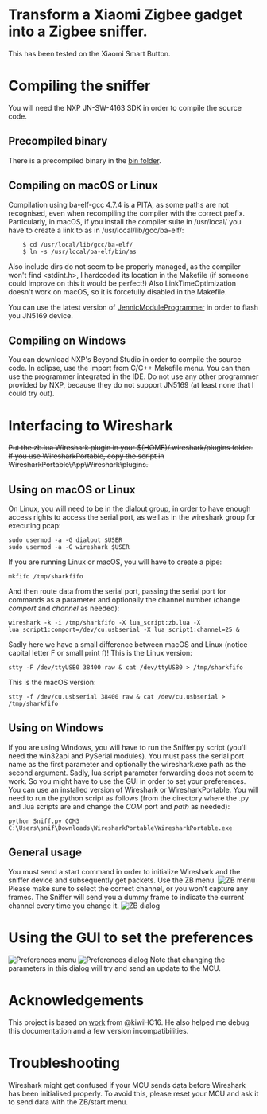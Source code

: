 # Transform a Xiaomi Zigbee gadget into a Zigbee sniffer.

This has been tested on the Xiaomi Smart Button.

# Compiling the sniffer
You will need the NXP JN-SW-4163 SDK in order to compile the source code.

## Precompiled binary
There is a precompiled binary in the [bin folder](https://github.com/Jerome-PS/JN516xSniffer/tree/master/bin).

## Compiling on macOS or Linux
Compilation using ba-elf-gcc 4.7.4 is a PITA, as some paths are not recognised, even when recompiling the compiler with the correct prefix.
Particularly, in macOS, if you install the compiler suite in /usr/local/ you have to create a link to as in /usr/local/lib/gcc/ba-elf/:
```
	$ cd /usr/local/lib/gcc/ba-elf/
	$ ln -s /usr/local/ba-elf/bin/as
```
Also include dirs do not seem to be properly managed, as the compiler won't find <stdint.h>, I hardcoded its location in the Makefile (if someone could improve on this it would be perfect!)
Also LinkTimeOptimization doesn't work on macOS, so it is forcefully disabled in the Makefile.

You can use the latest version of [JennicModuleProgrammer](https://github.com/Jerome-PS/JennicModuleProgrammer) in order to flash you JN5169 device.

## Compiling on Windows
You can download NXP's Beyond Studio in order to compile the source code. In eclipse, use the import from C/C++ Makefile menu.
You can then use the programmer integrated in the IDE. Do not use any other programmer provided by NXP, because they do not support JN5169 (at least none that I could try out).

# Interfacing to Wireshark
~~Put the zb.lua Wireshark plugin in your $(HOME)/.wireshark/plugins folder.
If you use WiresharkPortable, copy the script in WiresharkPortable\App\Wireshark\plugins.~~

## Using on macOS or Linux
On Linux, you will need to be in the dialout group, in order to have enough access rights to access the serial port, as well as in the wireshark group for executing pcap:
```
sudo usermod -a -G dialout $USER
sudo usermod -a -G wireshark $USER
```
If you are running Linux or macOS, you will have to create a pipe:
```
mkfifo /tmp/sharkfifo
```

And then route data from the serial port, passing the serial port for commands as a parameter and optionally the channel number (change *comport* and *channel* as needed):
```
wireshark -k -i /tmp/sharkfifo -X lua_script:zb.lua -X lua_script1:comport=/dev/cu.usbserial -X lua_script1:channel=25 &
```
Sadly here we have a small difference between macOS and Linux (notice capital letter F or small print f)!
This is the Linux version:
```
stty -F /dev/ttyUSB0 38400 raw & cat /dev/ttyUSB0 > /tmp/sharkfifo
```
This is the macOS version:
```
stty -f /dev/cu.usbserial 38400 raw & cat /dev/cu.usbserial > /tmp/sharkfifo
```

## Using on Windows
If you are using Windows, you will have to run the Sniffer.py script (you'll need the win32api and PySerial modules). You must pass the serial port name as the first parameter and optionally the wireshark.exe path as the second argument.
Sadly, lua script parameter forwarding does not seem to work. So you might have to use the GUI in order to set your preferences.
You can use an installed version of Wireshark or WiresharkPortable.
You will need to run the python script as follows (from the directory where the .py and .lua scripts are and change the *COM* port and *path* as needed):
```
python Sniff.py COM3 C:\Users\snif\Downloads\WiresharkPortable\WiresharkPortable.exe
```

## General usage
You must send a start command in order to initialize Wireshark and the sniffer device and subsequently get packets. Use the ZB menu.
![ZB menu](https://github.com/Jerome-PS/JN516xSniffer/blob/master/doc/WS_menu_ZB.png)
Please make sure to select the correct channel, or you won't capture any frames. The Sniffer will send you a dummy frame to indicate the current channel every time you change it.
![ZB dialog](https://github.com/Jerome-PS/JN516xSniffer/blob/master/doc/WS_dialog_Options.png)

# Using the GUI to set the preferences
![Preferences menu](https://github.com/Jerome-PS/JN516xSniffer/blob/master/doc/WS_menu.png)
![Preferences dialog](https://github.com/Jerome-PS/JN516xSniffer/blob/master/doc/WS_dialog.png) 
Note that changing the parameters in this dialog will try and send an update to the MCU.

# Acknowledgements
This project is based on [work](https://github.com/KiwiHC16/ZigBeeSniffer) from @kiwiHC16. He also helped me debug this documentation and a few version incompatibilities.

# Troubleshooting
Wireshark might get confused if your MCU sends data before Wireshark has been initialised properly. To avoid this, please reset your MCU and ask it to send data with the ZB/start menu.

